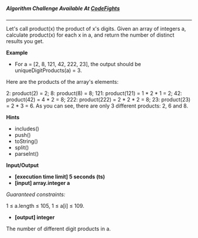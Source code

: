 

##### Algorithm Challenge Available At [CodeFights](https://codefights.com/arcade/code-arcade/sorting-outpost/oY6FASrCMEqkxwcAC)
---
Let's call product(x) the product of x's digits. Given an array of integers a, calculate product(x) for each x in a, and return the number of distinct results you get.

**Example**
-   For a = [2, 8, 121, 42, 222, 23], the output should be
uniqueDigitProducts(a) = 3.

Here are the products of the array's elements:

2: product(2) = 2;
8: product(8) = 8;
121: product(121) = 1 * 2 * 1 = 2;
42: product(42) = 4 * 2 = 8;
222: product(222) = 2 * 2 * 2 = 8;
23: product(23) = 2 * 3 = 6.
As you can see, there are only 3 different products: 2, 6 and 8.

**Hints**
-   includes()
-   push()
-   toString()
-   split()
-   parseInt()

**Input/Output**

- **[execution time limit] 5 seconds (ts)**
- **[input] array.integer a**

*Guaranteed constraints:*

1 ≤ a.length ≤ 105,
1 ≤ a[i] ≤ 109.

-   **[output] integer**

The number of different digit products in a.

